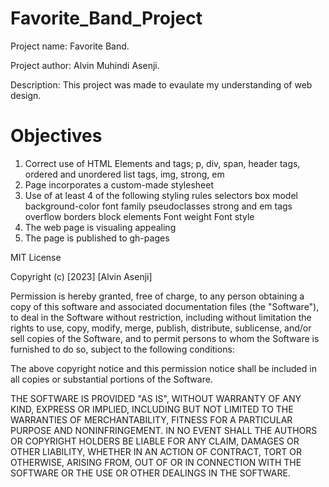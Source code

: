 # Favorite_Band_Project

Project name: Favorite Band.

Project author: Alvin Muhindi Asenji.

Description: This project was made to evaulate my understanding of web design.



# Objectives

1. Correct use of HTML Elements and tags;
    p, div, span, header tags, ordered and unordered list tags, img, strong, em
2. Page incorporates a custom-made stylesheet 
3. Use of at least 4 of the following styling rules
    selectors
    box model
    background-color
    font family
    pseudoclasses
    strong and em tags
    overflow
    borders
    block elements
    Font weight 
    Font style
4. The web page is visualing appealing
5. The page is published to gh-pages



MIT License

Copyright (c) [2023] [Alvin Asenji]

Permission is hereby granted, free of charge, to any person obtaining a copy of this software and associated documentation files (the "Software"), to deal in the Software without restriction, including without limitation the rights to use, copy, modify, merge, publish, distribute, sublicense, and/or sell copies of the Software, and to permit persons to whom the Software is furnished to do so, subject to the following conditions:

The above copyright notice and this permission notice shall be included in all copies or substantial portions of the Software.

THE SOFTWARE IS PROVIDED "AS IS", WITHOUT WARRANTY OF ANY KIND, EXPRESS OR IMPLIED, INCLUDING BUT NOT LIMITED TO THE WARRANTIES OF MERCHANTABILITY, FITNESS FOR A PARTICULAR PURPOSE AND NONINFRINGEMENT. IN NO EVENT SHALL THE AUTHORS OR COPYRIGHT HOLDERS BE LIABLE FOR ANY CLAIM, DAMAGES OR OTHER LIABILITY, WHETHER IN AN ACTION OF CONTRACT, TORT OR OTHERWISE, ARISING FROM, OUT OF OR IN CONNECTION WITH THE SOFTWARE OR THE USE OR OTHER DEALINGS IN THE SOFTWARE.